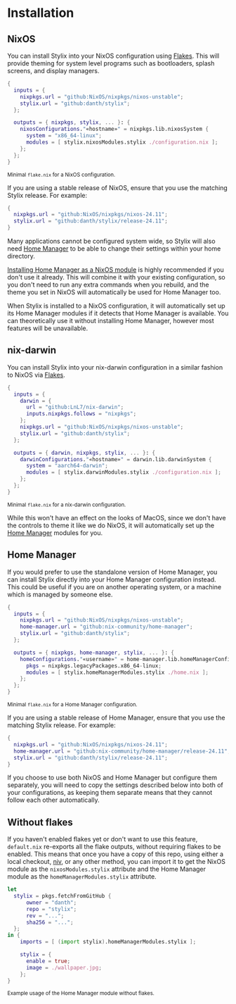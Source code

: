 # Installation

## NixOS

You can install Stylix into your NixOS configuration using [Flakes][nix-flakes].
This will provide theming for system level programs such as bootloaders, splash
screens, and display managers.

```nix
{
  inputs = {
    nixpkgs.url = "github:NixOS/nixpkgs/nixos-unstable";
    stylix.url = "github:danth/stylix";
  };

  outputs = { nixpkgs, stylix, ... }: {
    nixosConfigurations."«hostname»" = nixpkgs.lib.nixosSystem {
      system = "x86_64-linux";
      modules = [ stylix.nixosModules.stylix ./configuration.nix ];
    };
  };
}
```
<small>Minimal `flake.nix` for a NixOS configuration.</small>

If you are using a stable release of NixOS, ensure that you use the matching
Stylix release. For example:

```nix
{
  nixpkgs.url = "github:NixOS/nixpkgs/nixos-24.11";
  stylix.url = "github:danth/stylix/release-24.11";
}
```

Many applications cannot be configured system wide, so Stylix will also need
[Home Manager][nix-hm] to be able to change their settings within your home
directory.

[Installing Home Manager as a NixOS module](https://nix-community.github.io/home-manager/index.xhtml#sec-install-nixos-module)
is highly recommended if you don't use it already. This will combine it with
your existing configuration, so you don't need to run any extra commands when
you rebuild, and the theme you set in NixOS will automatically be used for Home
Manager too.

When Stylix is installed to a NixOS configuration, it will automatically set up
its Home Manager modules if it detects that Home Manager is available. You can
theoretically use it without installing Home Manager, however most features
will be unavailable.

## nix-darwin

You can install Stylix into your nix-darwin configuration in a similar fashion
to NixOS via [Flakes][nix-flakes].

```nix
{
  inputs = {
    darwin = {
      url = "github:LnL7/nix-darwin";
      inputs.nixpkgs.follows = "nixpkgs";
    };
    nixpkgs.url = "github:NixOS/nixpkgs/nixos-unstable";
    stylix.url = "github:danth/stylix";
  };

  outputs = { darwin, nixpkgs, stylix, ... }: {
    darwinConfigurations."«hostname»" = darwin.lib.darwinSystem {
      system = "aarch64-darwin";
      modules = [ stylix.darwinModules.stylix ./configuration.nix ];
    };
  };
}
```
<small>Minimal `flake.nix` for a nix-darwin configuration.</small>

While this won't have an effect on the looks of MacOS, since we don't have the
controls to theme it like we do NixOS, it will automatically set up the [Home
Manager][nix-hm] modules for you.

## Home Manager

If you would prefer to use the standalone version of Home Manager, you can
install Stylix directly into your Home Manager configuration instead. This
could be useful if you are on another operating system, or a machine which
is managed by someone else.


```nix
{
  inputs = {
    nixpkgs.url = "github:NixOS/nixpkgs/nixos-unstable";
    home-manager.url = "github:nix-community/home-manager";
    stylix.url = "github:danth/stylix";
  };

  outputs = { nixpkgs, home-manager, stylix, ... }: {
    homeConfigurations."«username»" = home-manager.lib.homeManagerConfiguration {
      pkgs = nixpkgs.legacyPackages.x86_64-linux;
      modules = [ stylix.homeManagerModules.stylix ./home.nix ];
    };
  };
}
```
<small>Minimal `flake.nix` for a Home Manager configuration.</small>

If you are using a stable release of Home Manager, ensure that you use the
matching Stylix release. For example:

```nix
{
  nixpkgs.url = "github:NixOS/nixpkgs/nixos-24.11";
  home-manager.url = "github:nix-community/home-manager/release-24.11";
  stylix.url = "github:danth/stylix/release-24.11";
}
```

If you choose to use both NixOS and Home Manager but configure them separately,
you will need to copy the settings described below into both of your
configurations, as keeping them separate means that they cannot follow each
other automatically.

## Without flakes

If you haven't enabled flakes yet or don't want to use this feature, `default.nix`
re-exports all the flake outputs, without requiring flakes to be enabled. This means
that once you have a copy of this repo, using either a local checkout,
[niv](https://github.com/nmattia/niv), or any other method, you can import it to
get the NixOS module as the `nixosModules.stylix` attribute and the Home Manager
module as the `homeManagerModules.stylix` attribute.

```nix
let
  stylix = pkgs.fetchFromGitHub {
      owner = "danth";
      repo = "stylix";
      rev = "...";
      sha256 = "...";
  };
in {
    imports = [ (import stylix).homeManagerModules.stylix ];

    stylix = {
      enable = true;
      image = ./wallpaper.jpg;
    };
}

```
<small>Example usage of the Home Manager module without flakes.</small>

[nix-flakes]: https://wiki.nixos.org/wiki/Flakes
[nix-hm]: https://github.com/nix-community/home-manager
